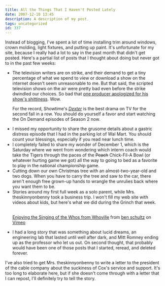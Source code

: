 ```yaml
---
title: All the Things That I Haven't Posted Lately
date: 2007-12-10 13:45
description: A description of my post.
tags: uncategorized
id: 337
---
```

Instead of blogging, I've spent a lot of time installing trim around windows, crown molding, light fixtures, and putting up paint.  It's unfortunate for my site, because I really had a lot to say in the past month that didn't get posted.  Here's a partial list of posts that I thought about doing but never got to in the past few weeks:

<ul><li>The television writers are on strike, and their demand to get a tiny percentage of what we spend to view or download a show on the internet doesn't seem unreasonable to me.  But that said, the scripted television shows on the air were pretty bad even before the strike dwindled our choices.  So bad that <a href="http://www.ew.com/ew/article/0,,20158840,00.html" target="_blank">one producer apologized for his show's shittiness</a>.  Wow.  

For the record, Showtime's <a href="http://www.sho.com/site/dexter/home.do" target="_blank">*Dexter*</a> is the best drama on TV for the second fall in a row.  You should do yourself a favor and start watching the On Demand episodes of Season 2 now.</li>

<li>I missed my opportunity to share the grusome details about a gastric distress episode that I had in the parking lot of Wal Mart.  You should count your blessings, especially if you read near lunch time.</li>

<li>I completely failed to share my wonder of December 1, which is the Saturday where we went from wondering which interm coach would take the Tigers through the paces of the <strike>Peach</strike> Chick-Fil-A Bowl (or whatever hurting game we got) all the way to going to bed as a favorite to play in the national championship game.</li>

<li>Cutting down our own Christmas tree with an almost-two-year-old and two dogs.  When you have to carry the tree and saw to the car, there aren't enough free grown-up hands to wrangle the unrulies back where you want them to be.</li>

<li>Stories around my first full week as a solo parent, while Mrs. theskinnyonbenny took a business trip.  I won't fill my web site with videos about kids, but here's what we did during the Grinch that week.

<object type="application/x-shockwave-flash" width="500" height="333" data="http://www.vimeo.com/moogaloop.swf?clip_id=407910&amp;server=www.vimeo.com&amp;fullscreen=1&amp;show_title=0&amp;show_byline=0&amp;show_portrait=0&amp;color=01AAEA">	<param name="quality" value="best" />	<param name="allowfullscreen" value="true" />	<param name="scale" value="showAll" />	<param name="movie" value="http://www.vimeo.com/moogaloop.swf?clip_id=407910&amp;server=www.vimeo.com&amp;fullscreen=1&amp;show_title=0&amp;show_byline=0&amp;show_portrait=0&amp;color=01AAEA" /></object><br /><span class="caption"><a href="http://www.vimeo.com/407910/l:embed_407910" >Enjoying the Singing of the Whos from Whoville</a> from <a href="http://www.vimeo.com/user244752/l:embed_407910" >ben schultz</a> on <a href="http://vimeo.com/l:embed_407910" >Vimeo</a></span>

</li>

<li>I had a long story that was something about lucid dreams, an engineering lab that lasted until well after dark, and Mitt Romney ending up as the professor who let us out.  On second thought, that probably would have been one of those posts that I started, reread, and deleted forever.</li></ul>

I've also tried to get Mrs. theskinnyonbenny to write a letter to the president of the cable company about the suckiness of Cox's service and support.  It's too long to elaborate here, but if she doesn't come through with a letter that I can repost, I'll definitely try to tell the story.

